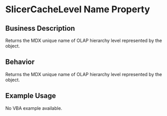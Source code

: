 # SlicerCacheLevel Name Property

## Business Description
Returns the MDX unique name of OLAP hierarchy level represented by the object.

## Behavior
Returns  the MDX unique name of OLAP hierarchy level represented by the object.

## Example Usage
No VBA example available.